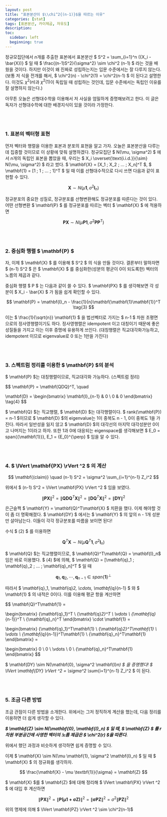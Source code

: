 ```yaml
---
layout: post
title: "표본분산이 $\\chi^2{(n-1)}$을 따르는 이유"
categories: [stat]
tags: [표본분산, 카이제곱, 자유도]
description: 
toc:
  sidebar: left
  beginning: true
---
```


정규모집단에서 $n$개를 추출한 표본에서 표본분산 $ S^2 = \sum_{i=1}^n ({X_i - \bar{X})} $ 일 때 $ \frac{(n-1)S^2}{\sigma^2} \sim \chi^2 (n-1) $ 라는 것을 배웠을 것이다. 하지만 이것이 왜 진짜로 성립하는지는 입문 수준에서는 잘 다루지 않는다. (보통 저 식을 전개를 해서, $ \chi^2(n) - \chi^2(1) = \chi^2(n-1) $ 이 된다고 설명한다. 이것도 $\chi^2(n)$과 $\chi^2(1)$이 독립일 때 성립하는 것인데, 입문 수준에서는 독립인 이유를 잘 설명하지 않는다.)

아무튼 오늘은 선형대수학을 이용해서 저 사실을 엄밀하게 증명해보려고 한다. 이 글은 독자가 선형대수학에 대한 배경지식이 있을 것이라 가정한다.

<br>
<br>

### 1. 표본의 벡터형 표현

먼저 벡터와 행렬을 이용한 표본과 분포의 표현을 알고 가자. 오늘은 표본분산을 다루는데 집중할 것이므로 이 상황에 맞춰 설명하겠다. 정규모집단 $ N(\mu, \sigma^2) $ 에서 $n$개의 독립인 표본을 뽑았을 때, 우리는 $ X_i \overset{\text{i.i.d.}}{\sim} N(\mu, \sigma^2) $ 라고 썼다. $ \mathbf{X} = [X_1 \; X_2 \;  ... \; X_n]^T $, $ \mathbf{1} = [1 \; 1 \; ... \; 1]^T $ 일 때 이를 선형대수적으로 다시 쓰면 다음과 같이 표현할 수 있다.


$$
\mathbf{X} \sim N(\mu \mathbf{1}, \sigma^2 \mathbf{I}_n) \tag{1}
$$

정규분포의 중요한 성질로, 정규분포를 선형변환해도 정규분포를 따른다는 것이 있다. 어떤 선형변환 $ \mathbf{P} $ 를 정규분포를 따르는 벡터 $ \mathbf{X} $ 에 적용하면

$$
\mathbf{PX} \sim N(\mu \mathbf{P1}, \sigma^2 \mathbf{PP}^T) \tag{2}
$$

<br>
<br>

### 2. 중심화 행렬 $ \mathbf{P} $

자, 이제 $ \mathbf{X} $ 를 이용해 $ S^2 $ 의 식을 만들 것이다. 결론부터 말하자면 $ (n-1) S^2 $ 은 $ \mathbf{X} $ 를 중심화한(성분의 평균이 0이 되도록한) 벡터의 노름의 제곱과 같다.

중심화 행렬 $ P $ 는 다음과 같이 쓸 수 있다. $ \mathbf{PX} $ 를 생각해보면 각 성분이 $ X_i - \bar{X} $ 가 됨을 쉽게 확인할 수 있다.

$$
\mathbf{P} = \mathbf{I}_n - \frac{1}{n}\mathbf{\mathbf{1}\mathbf{1}}^T \tag{3}
$$

이는 $ \frac{1}{\sqrt{n}} \mathbf{1} $ 을 법선벡터로 가지는 $ n-1 $ 차원 초평면으로의 정사영행렬이기도 하다. 정사영행렬은 idempotent 이고 대칭이기 때문에 좋은 성질들을 가지고 이는 이후 증명에 유용하게 쓰인다. (대칭행렬은 직교대각화가능하고, idempotent 이므로 eigenvalue로 0 또는 1만을 가진다)

<br>
<br>

### 3. 스펙트럼 정리를 이용한 $ \mathbf{P} $의 분석

$ \mathbf{P} $는 대칭행렬이므로, 직교대각화 가능하다. (스펙트럼 정리)

$$
\mathbf{P} = \mathbf{QDQ}^T, \quad

\mathbf{D} = 
\begin{bmatrix}
\mathbf{I}_{n-1} & 0 \\
0 & 0
\end{bmatrix} \tag{4}
$$

$ \mathbf{Q} $는 직교행렬, $ \mathbf{D} $는 대각행렬이다. $ rank(\mathbf{P}) = n-1 $이므로 $ \mathbf{D} $의 eigenvalue는 1이 중복도 n - 1, 0이 중복도 1을 가진다. 따라서 일반성을 잃지 않고 $ \mathbf{D} $의 대각선의 마지막 대각성분만 0이고 나머지는 1이라고 하자. 또한 1과 0에 대응되는 eigenspace를 생각해보면 $ E_0 = span\{{\mathbf{1}}\}, E_1 = {E_0}^{\perp} $ 임을 알 수 있다. 

<br>
<br>

### 4. $ \lVert \mathbf{PX} \rVert ^2 $ 의 계산

$$
\mathbf{(claim)} \quad (n-1) S^2 = \sigma^2 \sum_{i=1}^{n-1} Z_i^2
$$

위에서 $ (n-1) S^2 = \lVert \mathbf{PX} \rVert ^2 $ 임을 보였다.

$$
\lVert \mathbf{PX} \rVert ^2 = \lVert \mathbf{QDQ}^T\mathbf{X} \rVert ^2 = \lVert \mathbf{DQ}^T\mathbf{X} \rVert ^2 = \lVert \mathbf{DY} \rVert ^2
$$

은근슬쩍 $ \mathbf{Y} = \mathbf{Q}^T\mathbf{X} $ 치환을 했다. 이제 해야할 것이 좀 더 명확해졌다. $ \mathbf{DY} $ 에서는 $ \mathbf{Y} $ 의 앞의 n - 1개 성분만 살아남는다. 이들이 각각 정규분포를 따름을 보이면 된다!

수식 $ (2) $ 를 이용하면

$$
\mathbf{Q}^T\mathbf{X} \sim N(\mu \mathbf{Q}^T\mathbf{1}, \sigma^2 \mathbf{I}_n) \tag{5}
$$

$ \mathbf{Q} $는 직교행렬이므로, $ \mathbf{Q}^T\mathbf{Q} = \mathbf{I}_n$ 임은 바로 이용했다. $ (4) $에 의해, $ \mathbf{Q} = [\mathbf{q}_1 \; \mathbf{q}_2 \; ... \; \mathbf{q}_n]^T $ 일 때

$$
\mathbf{q}_1, \mathbf{q}_2, \cdots, \mathbf{q}_{n-1} \in span\{\mathbf{1}\}^{\perp}
$$


따라서 $ \mathbf{q}_1, \mathbf{q}_2, \cdots, \mathbf{q}_{n-1} $ 와 $ \mathbf{1} $ 의 내적은 0이다. 이를 이용해 평균 항을 계산하면


$$
\mathbf{Q}^T\mathbf{1} = 

\begin{bmatrix}
{\mathbf{q}_1}^T \\
{\mathbf{q}_2}^T \\
\vdots \\
{\mathbf{q}_{n-1}}^T \\
{\mathbf{q}_n}^T
\end{bmatrix}
\cdot \mathbf{1} = 

\begin{bmatrix}
{\mathbf{q}_1}^T\mathbf{1} \\
{\mathbf{q}_2}^T\mathbf{1} \\
\vdots \\
{\mathbf{q}_{n-1}}^T\mathbf{1} \\
{\mathbf{q}_n}^T\mathbf{1}
\end{bmatrix} = 

\begin{bmatrix}
0 \\
0 \\
\vdots \\
0 \\
{\mathbf{q}_n}^T\mathbf{1}
\end{bmatrix}
$$

$ \mathbf{DY} \sim N(\mathbf{0}, \sigma^2 \mathbf{I}_n) $ 을 증명했다! $ \lVert \mathbf{DY} \rVert ^2 = \sigma^2 \sum_{i=1}^{n-1} Z_i^2 $ 이 된다.

<br>
<br>

### 5. 조금 다른 방법

조금 관점이 다른 방법을 소개한다. 위에서는 그저 정직하게 계산을 했는데, 다음 정리를 이용하면 더 쉽게 생각할 수 있다.

***$ \mathbf{Z} \sim N(\mathbf{0}, \mathbf{I}_n) $ 일 때, $ \mathbf{Z} $ 를 $r$차원 부분공간에 사영한 벡터의 노름 제곱은 $ \chi^2(r) $을 따른다.***

위에서 했던 과정과 비슷하게 생각하면 쉽게 증명할 수 있다.

이제 $ \mathbf{X} \sim N(\mu \mathbf{1}, \sigma^2 \mathbf{I}_n) $ 일 때 $ \mathbf{X} $ 의 정규화를 생각하자. 

$$
\frac{\mathbf{X} - \mu \textbf{1}}{\sigma} = \mathbf{Z}
$$

$ \mathbf{X} $를 $ \mathbf{Z} $에 대해 정리해 $ \lVert \mathbf{PX} \rVert ^2 $ 에 대입 후 계산하면

$$
\lVert \mathbf{PX} \rVert ^2 = \lVert \mathbf{P(\mu \mathbf{1}+\sigma \mathbf{Z})} \rVert ^2 = \lVert \mathbf{\sigma PZ} \rVert ^2 = \sigma^2 \lVert \mathbf{PZ} \rVert ^2
$$

위의 명제에 의해 $ \lVert \mathbf{PZ} \rVert ^2 \sim \chi^2(n-1)$


